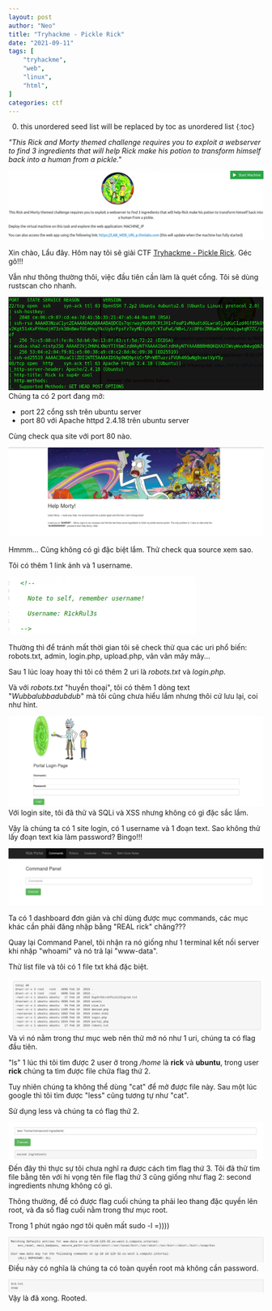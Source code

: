 ```yaml
---
layout: post
author: "Neo"
title: "Tryhackme - Pickle Rick"
date: "2021-09-11"
tags: [
    "tryhackme",
    "web",
    "linux",
    "html",
]
categories: ctf
---
```


0. this unordered seed list will be replaced by toc as unordered list
{:toc}

*"This Rick and Morty themed challenge requires you to exploit a webserver to find 3 ingredients that will help Rick make his potion to transform himself back into a human from a pickle."*

![intro](/assets/img/THM-Pickle%20Rick/intro.webp)

Xin chào, Lẩu đây. Hôm nay tôi sẽ giải CTF [Tryhackme - Pickle Rick](https://tryhackme.com/room/picklerick). Géc gô!!!

Vẫn như thông thường thôi, việc đầu tiên cần làm là quét cổng. Tôi sẽ dùng rustscan cho nhanh. 

![scan port with rustscan](/assets/img/THM-Pickle%20Rick/scan-port.webp)
Chúng ta có 2 port đang mở:
-   port 22 cổng ssh trên ubuntu server
-   port 80 với Apache httpd 2.4.18 trên ubuntu server

Cùng check qua site với port 80 nào.

![global site](/assets/img/THM-Pickle%20Rick/site.webp)

Hmmm... Cũng không có gì đặc biệt lắm. Thử check qua source xem sao.

Tôi có thêm 1 link ảnh và 1 username.

![username](/assets/img/THM-Pickle%20Rick/username.webp?style=centerme)

Thường thì để tránh mất thời gian tôi sẽ check thử qua các uri phổ biến: robots.txt, admin, login.php, upload.php, vân vân mây mây...

Sau 1 lúc loay hoay thì tôi có thêm 2 uri là _robots.txt_ và _login.php_.

Và với _robots.txt_ "huyền thoại", tôi có thêm 1 dòng text "_Wubbalubbadubdub_" mà tôi cũng chưa hiểu lắm nhưng thôi cứ lưu lại, coi như hint.

![login-site](/assets/img/THM-Pickle%20Rick/login-site.webp)
Với login site, tôi đã thử và SQLi và XSS nhưng không có gì đặc sắc lắm.

Vậy là chúng ta có 1 site login, có 1 username và 1 đoạn text. Sao không thử lấy đoạn text kia làm password?
Bingo!!!

![dashboard](/assets/img/THM-Pickle%20Rick/dashboard.webp)

Ta có 1 dashboard đơn giản và chỉ dùng được mục commands, các mục khác cần phải đăng nhập bằng "REAL rick" chăng???

Quay lại Command Panel, tôi nhận ra nó giống như 1 terminal kết nối server khi nhập "whoami" và nó trả lại "www-data".

Thử list file và tôi có 1 file txt khá đặc biệt.

![list file](/assets/img/THM-Pickle%20Rick/dir%20file.webp)
Và vì nó nằm trong thư mục web nên thử mở nó như 1 uri, chúng ta có flag đầu tiên.

"ls" 1 lúc thì tôi tìm được 2 user ở trong _/home_ là __rick__ và __ubuntu__, trong user __rick__ chúng ta tìm được file chứa flag thứ 2.

Tuy nhiên chúng ta không thể dùng "cat" để mở được file này. Sau một lúc google thì tôi tìm được "less" cũng tương tự như "cat".

Sử dụng less và chúng ta có flag thứ 2.

![second flag](/assets/img/THM-Pickle%20Rick/second%20flag.webp)
Đến đây thì thực sự tôi chưa nghĩ ra được cách tìm flag thứ 3. Tôi đã thử tìm file bằng tên với hi vọng tên file flag thứ 3 cũng giống như flag 2: second ingredients nhưng không có gì.

Thông thường, để có được flag cuối chúng ta phải leo thang đặc quyền lên root, và đa số flag cuối nằm trong thư mục root.

Trong 1 phút ngáo ngơ tôi quên mất sudo -l =))))

![sudo -l](/assets/img/THM-Pickle%20Rick/sudo%20-l.webp)
Điều này có nghĩa là chúng ta có toàn quyền root mà không cần password.

![third flag](/assets/img/THM-Pickle%20Rick/ls%20root.webp)
Vậy là đã xong. Rooted.

